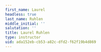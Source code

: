```yaml
---
first_name: Laurel
headless: true
last_name: Ruhlen
middle_initial: ''
salutation: ''
title: Laurel Ruhlen
type: instructor
uid: ada152eb-cb53-a82c-dfd2-f62f19b4d869
---
```

